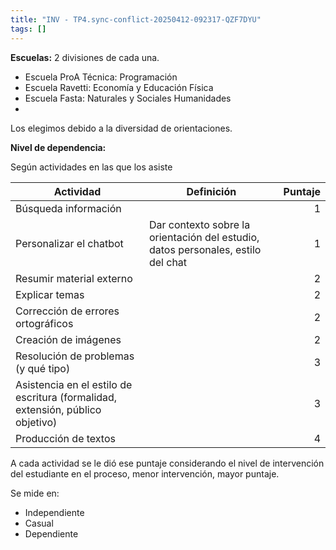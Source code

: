 ```yaml
---
title: "INV - TP4.sync-conflict-20250412-092317-QZF7DYU"
tags: []
---
```

**Escuelas:** 2 divisiones de cada una.
- Escuela ProA Técnica: Programación
- Escuela Ravetti: Economía y Educación Física
- Escuela Fasta: Naturales y Sociales Humanidades
- <!-- Escuela Pablo Sexto: Economía y Sociales -->

Los elegimos debido a la diversidad de orientaciones.

**Nivel de dependencia:** 

Según actividades en las que los asiste

| Actividad                                                                      | Definición                                                                       | Puntaje |
| ------------------------------------------------------------------------------ | -------------------------------------------------------------------------------- | ------: |
| Búsqueda información                                                           |                                                                                  |       1 |
| Personalizar el chatbot                                                        | Dar contexto sobre la orientación del estudio, datos personales, estilo del chat |       1 |
| Resumir material externo                                                       |                                                                                  |       2 |
| Explicar temas                                                                 |                                                                                  |       2 |
| Corrección de errores ortográficos                                             |                                                                                  |       2 |
| Creación de imágenes                                                           |                                                                                  |       2 |
| Resolución de problemas (y qué tipo)                                           |                                                                                  |       3 |
| Asistencia en el estilo de escritura (formalidad, extensión, público objetivo) |                                                                                  |       3 |
| Producción de textos                                                           |                                                                                  |       4 |
A cada actividad se le dió ese puntaje considerando el nivel de intervención del estudiante en el proceso, menor intervención, mayor puntaje.

Se mide en: 
- Independiente
- Casual
- Dependiente